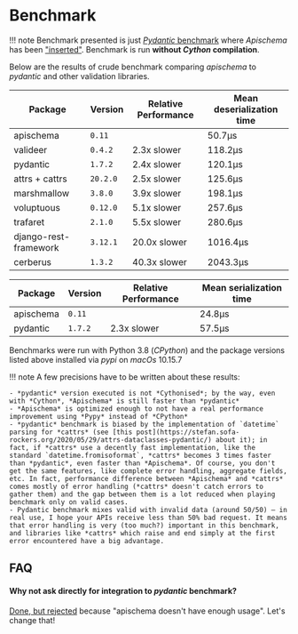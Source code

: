 # Benchmark

!!! note
    Benchmark presented is just [*Pydantic* benchmark](https://github.com/samuelcolvin/pydantic/tree/master/benchmarks) where *Apischema* has been ["inserted"](https://github.com/wyfo/pydantic/tree/benchmark_apischema). Benchmark is run **without *Cython* compilation**.

Below are the results of crude benchmark comparing *apischema* to *pydantic* and other validation libraries.

Package | Version | Relative Performance | Mean deserialization time
--- | --- | --- | ---
apischema | `0.11` |  | 50.7μs
valideer | `0.4.2` | 2.3x slower | 118.2μs
pydantic | `1.7.2` | 2.4x slower | 120.1μs
attrs + cattrs | `20.2.0` | 2.5x slower | 125.6μs
marshmallow | `3.8.0` | 3.9x slower | 198.1μs
voluptuous | `0.12.0` | 5.1x slower | 257.6μs
trafaret | `2.1.0` | 5.5x slower | 280.6μs
django-rest-framework | `3.12.1` | 20.0x slower | 1016.4μs
cerberus | `1.3.2` | 40.3x slower | 2043.3μs

Package | Version | Relative Performance | Mean serialization time
--- | --- | --- | ---
apischema | `0.11` |  | 24.8μs
pydantic | `1.7.2` | 2.3x slower | 57.5μs

Benchmarks were run with Python 3.8 (*CPython*) and the package versions listed above installed via *pypi* on *macOs* 10.15.7

!!! note
    A few precisions have to be written about these results:
    
    - *pydantic* version executed is not *Cythonised*; by the way, even with *Cython*, *Apischema* is still faster than *pydantic*
    - *Apischema* is optimized enough to not have a real performance improvement using *Pypy* instead of *CPython*
    - *pydantic* benchmark is biased by the implementation of `datetime` parsing for *cattrs* (see [this post](https://stefan.sofa-rockers.org/2020/05/29/attrs-dataclasses-pydantic/) about it); in fact, if *cattrs* use a decently fast implementation, like the standard `datetime.fromisoformat`, *cattrs* becomes 3 times faster than *pydantic*, even faster than *Apischema*. Of course, you don't get the same features, like complete error handling, aggregate fields, etc. In fact, performance difference between *Apischema* and *cattrs* comes mostly of error handling (*cattrs* doesn't catch errors to gather them) and the gap between them is a lot reduced when playing benchmark only on valid cases.
    - Pydantic benchmark mixes valid with invalid data (around 50/50) — in real use, I hope your APIs receive less than 50% bad request. It means that error handling is very (too much?) important in this benchmark, and libraries like *cattrs* which raise and end simply at the first error encountered have a big advantage.
    
    
## FAQ

#### Why not ask directly for integration to *pydantic* benchmark?
[Done, but rejected](https://github.com/samuelcolvin/pydantic/pull/1525#issuecomment-630422702) because "apischema doesn't have enough usage". Let's change that!

